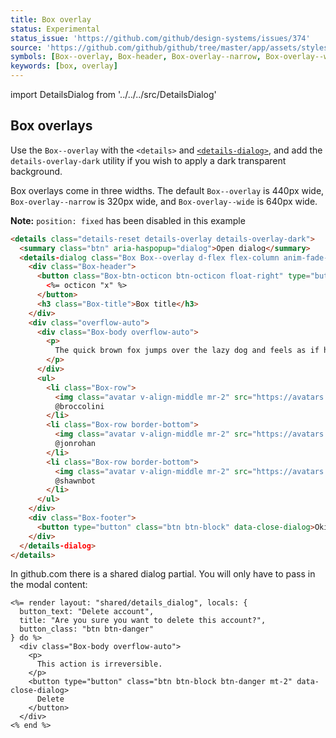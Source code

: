 ```yaml
---
title: Box overlay
status: Experimental
status_issue: 'https://github.com/github/design-systems/issues/374'
source: 'https://github.com/github/github/tree/master/app/assets/stylesheets/components/box-overlay.scss'
symbols: [Box--overlay, Box-header, Box-overlay--narrow, Box-overlay--wide]
keywords: [box, overlay]
---
```


import DetailsDialog from '../../../src/DetailsDialog'

## Box overlays
Use the `Box--overlay` with the `<details>` and [`<details-dialog>`](https://github.com/github/details-dialog), and add the `details-overlay-dark` utility if you wish to apply a dark transparent background.

Box overlays come in three widths. The default `Box--overlay` is 440px wide, `Box-overlay--narrow` is 320px wide, and `Box-overlay--wide` is 640px wide.

**Note:** `position: fixed` has been disabled in this example

```html
<details class="details-reset details-overlay details-overlay-dark">
  <summary class="btn" aria-haspopup="dialog">Open dialog</summary>
  <details-dialog class="Box Box--overlay d-flex flex-column anim-fade-in fast">
    <div class="Box-header">
      <button class="Box-btn-octicon btn-octicon float-right" type="button" aria-label="Close dialog" data-close-dialog>
        <%= octicon "x" %>
      </button>
      <h3 class="Box-title">Box title</h3>
    </div>
    <div class="overflow-auto">
      <div class="Box-body overflow-auto">
        <p>
          The quick brown fox jumps over the lazy dog and feels as if he were in the seventh heaven of typography together with Hermann Zapf, the most famous artist of the...
        </p>
      </div>
      <ul>
        <li class="Box-row">
          <img class="avatar v-align-middle mr-2" src="https://avatars.githubusercontent.com/broccolini?s=48" alt="broccolini" width="24" height="24">
          @broccolini
        </li>
        <li class="Box-row border-bottom">
          <img class="avatar v-align-middle mr-2" src="https://avatars.githubusercontent.com/jonrohan?s=48" alt="jonrohan" width="24" height="24">
          @jonrohan
        </li>
        <li class="Box-row border-bottom">
          <img class="avatar v-align-middle mr-2" src="https://avatars.githubusercontent.com/shawnbot?s=48" alt="shawnbot" width="24" height="24">
          @shawnbot
        </li>
      </ul>
    </div>
    <div class="Box-footer">
      <button type="button" class="btn btn-block" data-close-dialog>Okidoki</button>
    </div>
  </details-dialog>
</details>
```

In github.com there is a shared dialog partial. You will only have to pass in the modal content:

```
<%= render layout: "shared/details_dialog", locals: {
  button_text: "Delete account",
  title: "Are you sure you want to delete this account?",
  button_class: "btn btn-danger"
} do %>
  <div class="Box-body overflow-auto">
    <p>
      This action is irreversible.
    </p>
    <button type="button" class="btn btn-block btn-danger mt-2" data-close-dialog>
      Delete
    </button>
  </div>
<% end %>
```

[ARIA attributes]: https://www.w3.org/TR/html-aria/#allowed-aria-roles-states-and-properties
